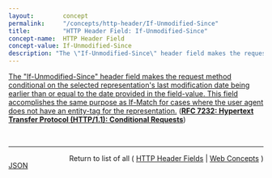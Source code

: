 ```yaml
---
layout:        concept
permalink:     "/concepts/http-header/If-Unmodified-Since"
title:         "HTTP Header Field: If-Unmodified-Since"
concept-name:  HTTP Header Field
concept-value: If-Unmodified-Since
description: "The \"If-Unmodified-Since\" header field makes the request method conditional on the selected representation's last modification date being earlier than or equal to the date provided in the field-value. This field accomplishes the same purpose as If-Match for cases where the user agent does not have an entity-tag for the representation."
---
```


[The "If-Unmodified-Since" header field makes the request method conditional on the selected representation's last modification date being earlier than or equal to the date provided in the field-value. This field accomplishes the same purpose as If-Match for cases where the user agent does not have an entity-tag for the representation.](https://datatracker.ietf.org/doc/html/rfc7232#section-3.4 "Read documentation for HTTP Header Field &#34;If-Unmodified-Since&#34;") (**[RFC 7232: Hypertext Transfer Protocol (HTTP/1.1): Conditional Requests](/specs/IETF/RFC/7232 "The Hypertext Transfer Protocol (HTTP) is an application-level protocol for distributed, collaborative, hypertext information systems. This document defines HTTP/1.1 conditional requests, including metadata header fields for indicating state changes, request header fields for making preconditions on such state, and rules for constructing the responses to a conditional request when one or more preconditions evaluate to false.")**)

<br/>
<hr/>

<p style="float : left"><a href="./If-Unmodified-Since.json" title="JSON representing this particular Web Concept value">JSON</a></p>
<p style="text-align: right">Return to list of all ( <a href="../http-header/">HTTP Header Fields</a> | <a href="../">Web Concepts</a> )</p>
